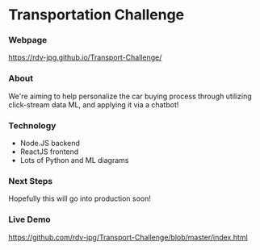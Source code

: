 # Transportation Challenge

### Webpage
https://rdv-jpg.github.io/Transport-Challenge/

### About

We're aiming to help personalize the car buying process through utilizing click-stream data ML, and applying it via a chatbot!

### Technology
* Node.JS backend
* ReactJS frontend
* Lots of Python and ML diagrams

### Next Steps

Hopefully this will go into production soon!

### Live Demo

https://github.com/rdv-jpg/Transport-Challenge/blob/master/index.html
